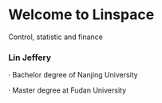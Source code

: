 # Welcome to Linspace
Control, statistic and finance

### Lin Jeffery
· Bachelor degree of Nanjing University

· Master degree at Fudan University
